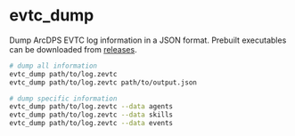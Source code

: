 # evtc_dump

Dump ArcDPS EVTC log information in a JSON format.
Prebuilt executables can be downloaded from [releases](../../releases).

```sh
# dump all information
evtc_dump path/to/log.zevtc
evtc_dump path/to/log.zevtc path/to/output.json

# dump specific information
evtc_dump path/to/log.zevtc --data agents
evtc_dump path/to/log.zevtc --data skills
evtc_dump path/to/log.zevtc --data events
```
